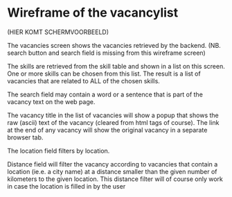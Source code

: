 # Wireframe of the vacancylist

(HIER KOMT SCHERMVOORBEELD)

The vacancies screen shows the vacancies retrieved by the backend. (NB. search button and search field is missing from this wireframe screen)

The skills are retrieved from the skill table and shown in a list on this screen. One or more skills can be chosen from this list. The result is a list of vacancies that are related to ALL of the chosen skills.

The search field may contain a word or a sentence that is part of the vacancy text on the web page.

The vacancy title in the list of vacancies will show a popup that shows the raw (ascii) text of the vacancy (cleared from html tags of course). The link at the end of any vacancy will show the original vacancy in a separate browser tab.

The location field filters by location.

Distance field will filter the vacancy according to vacancies that contain a location (ie.e. a city name) at a distance smaller than the given number of kilometers to the given location. This distance filter will of course only work in case the location is filled in by the user
